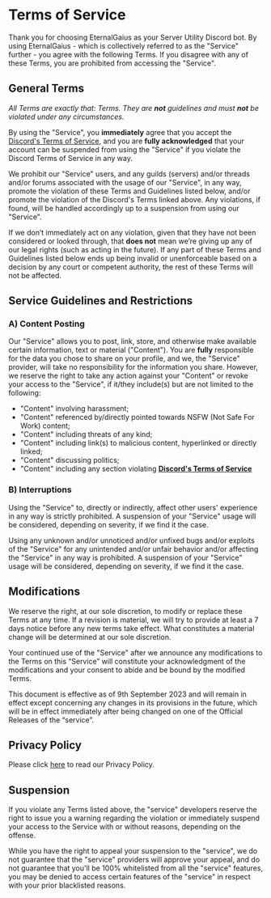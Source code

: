 # Terms of Service
Thank you for choosing EternalGaius as your Server Utility Discord bot. By using EternalGaius - which is collectively referred to as the "Service" further - you agree with the following Terms. If you disagree with any of these Terms, you are prohibited from accessing the "Service".
 
## General Terms
*All Terms are exactly that: Terms. They are **not** guidelines and must **not** be violated under any circumstances.*

By using the "Service", you **immediately** agree that you accept the [Discord's Terms of Service](https://discord.com/terms), and you are **fully acknowledged** that your account can be suspended from using the "Service" if you violate the Discord Terms of Service in any way.

We prohibit our "Service" users, and any guilds (servers) and/or threads and/or forums associated with the usage of our "Service", in any way, promote the violation of these Terms and Guidelines listed below, and/or promote the violation of the Discord's Terms linked above. Any violations, if found, will be handled accordingly up to a suspension from using our "Service".

If we don’t immediately act on any violation, given that they have not been considered or looked through, that **does not** mean we’re giving up any of our legal rights (such as acting in the future). If any part of these Terms and Guidelines listed below ends up being invalid or unenforceable based on a decision by any court or competent authority, the rest of these Terms will not be affected.

## Service Guidelines and Restrictions

### A) Content Posting
Our "Service" allows you to post, link, store, and otherwise make available certain information, text or material ("Content"). You are **fully** responsible for the data you chose to share on your profile, and we, the "Service" provider, will take no responsibility for the information you share. However, we reserve the right to take any action against your "Content" or revoke your access to the "Service", if it/they include(s) but are not limited to the following:

- "Content" involving harassment;
- "Content" referenced by/directly pointed towards NSFW (Not Safe For Work) content;
- "Content" including threats of any kind;
- "Content" including link(s) to malicious content, hyperlinked or directly linked;
- "Content" discussing politics;
- "Content" including any section violating __[Discord's Terms of Service](https://discord.com/terms)__

### B) Interruptions
Using the "Service" to, directly or indirectly, affect other users' experience in any way is strictly prohibited. A suspension of your "Service" usage will be considered, depending on severity, if we find it the case.

Using any unknown and/or unnoticed and/or unfixed bugs and/or exploits of the "Service" for any unintended and/or unfair behavior and/or affecting the "Service" in any way is prohibited. A suspension of your "Service" usage will be considered, depending on severity, if we find it the case.

## Modifications
We reserve the right, at our sole discretion, to modify or replace these Terms at any time. If a revision is material, we will try to provide at least a 7 days notice before any new terms take effect. What constitutes a material change will be determined at our sole discretion.

Your continued use of the "Service" after we announce any modifications to the Terms on this “Service” will constitute your acknowledgment of the modifications and your consent to abide and be bound by the modified Terms.

This document is effective as of 9th September 2023 and will remain in effect except concerning any changes in its provisions in the future, which will be in effect immediately after being changed on one of the Official Releases of the “service”.

## Privacy Policy
Please click [here](https://github.com/EternalGaiusOfficial/EternalGaiusToS-Privacy/blob/main/Privacy.md) to read our Privacy Policy.

## Suspension
If you violate any Terms listed above, the "service" developers reserve the right to issue you a warning regarding the violation or immediately suspend your access to the Service with or without reasons, depending on the offense.

While you have the right to appeal your suspension to the "service", we do not guarantee that the "service" providers will approve your appeal, and do not guarantee that you'll be 100% whitelisted from all the "service" features, you may be denied to access certain features of the "service" in respect with your prior blacklisted reasons.
